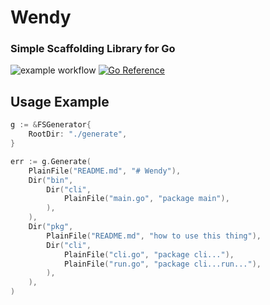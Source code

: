 # Wendy
### Simple Scaffolding Library for Go

![example workflow](https://github.com/Kodeshack/wendy/actions/workflows/tests.yaml/badge.svg)
[![Go Reference](https://pkg.go.dev/badge/github.com/Kodeshack/wendy.svg)](https://pkg.go.dev/github.com/Kodeshack/wendy)


## Usage Example

```go
g := &FSGenerator{
	RootDir: "./generate",
}

err := g.Generate(
	PlainFile("README.md", "# Wendy"),
	Dir("bin",
		Dir("cli",
			PlainFile("main.go", "package main"),
		),
	),
	Dir("pkg",
		PlainFile("README.md", "how to use this thing"),
		Dir("cli",
			PlainFile("cli.go", "package cli..."),
			PlainFile("run.go", "package cli...run..."),
		),
	),
)
````
